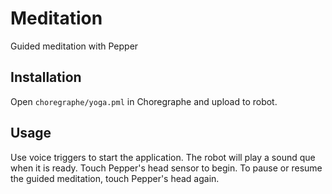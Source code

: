 # Meditation
Guided meditation with Pepper

## Installation

Open `choregraphe/yoga.pml` in Choregraphe and upload to robot.

## Usage

Use voice triggers to start the application.
The robot will play a sound que when it is ready. Touch Pepper's head sensor to begin. To pause or resume the guided meditation, touch Pepper's head again.
